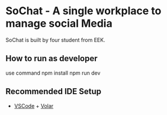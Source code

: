 # SoChat - A single workplace to manage social Media
SoChat is built by four student from EEK.

## How to run as developer
use command
npm install
npm run dev


## Recommended IDE Setup

- [VSCode](https://code.visualstudio.com/) + [Volar](https://marketplace.visualstudio.com/items?itemName=johnsoncodehk.volar)
